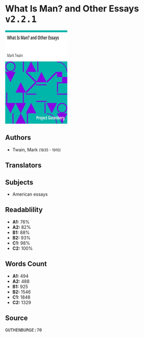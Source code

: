 # What Is Man? and Other Essays <kbd>v2.2.1</kbd>

![](./cover.medium.jpg "")

## Authors


 - Twain, Mark <small>(1835 - 1910)</small>

## Translators



## Subjects


 - American essays

## Readablility


 - **A1:** 76%
 - **A2:** 82%
 - **B1:** 88%
 - **B2:** 93%
 - **C1:** 98%
 - **C2:** 100%

## Words Count


 - **A1:** 494
 - **A2:** 488
 - **B1:** 925
 - **B2:** 1546
 - **C1:** 1848
 - **C2:** 1329

## Source


<kbd>GUTHENBURGE:70</kbd>
